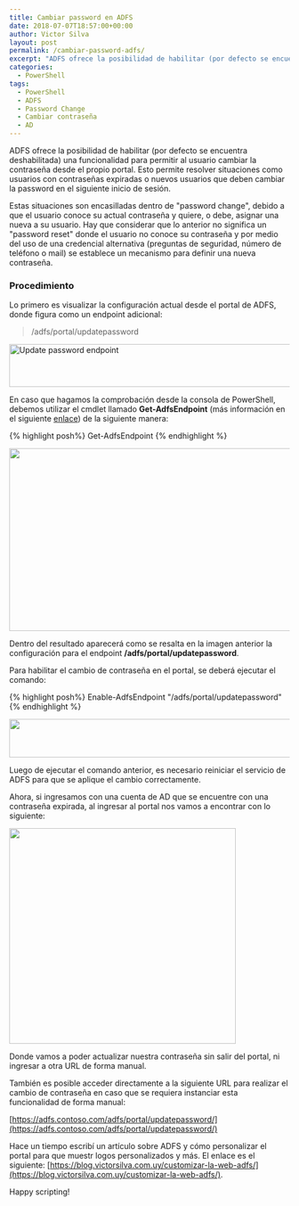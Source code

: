 ```yaml
---
title: Cambiar password en ADFS
date: 2018-07-07T18:57:00+00:00
author: Victor Silva
layout: post
permalink: /cambiar-password-adfs/
excerpt: "ADFS ofrece la posibilidad de habilitar (por defecto se encuentra deshabilitada) una funcionalidad para permitir al usuario cambiar la contraseña desde el propio portal. Esto permite resolver situaciones como usuarios con contraseñas expiradas o nuevos usuarios que deben cambiar la password en el siguiente inicio de sesión."
categories:
  - PowerShell
tags:
  - PowerShell
  - ADFS
  - Password Change
  - Cambiar contraseña
  - AD
---
```


ADFS ofrece la posibilidad de habilitar (por defecto se encuentra deshabilitada) una funcionalidad para permitir al usuario cambiar la contraseña desde el propio portal. Esto permite resolver situaciones como usuarios con contraseñas expiradas o nuevos usuarios que deben cambiar la password en el siguiente inicio de sesión.

Estas situaciones son encasilladas dentro de "password change", debido a que el usuario conoce su actual contraseña y quiere, o debe, asignar una nueva a su usuario. Hay que considerar que lo anterior no significa un "password reset" donde el usuario no conoce su contraseña y por medio del uso de una credencial alternativa (preguntas de seguridad, número de teléfono o mail) se establece un mecanismo para definir una nueva contraseña.

### Procedimiento

Lo primero es visualizar la configuración actual desde el portal de ADFS, donde figura como un endpoint adicional:

> /adfs/portal/updatepassword

<img src="https://ttgqsa.ch.files.1drv.com/y4miPwvoRtgAqy73PXw6u6Anzk4y9e6m1fEnDgGZOiYCkkKaMKgDRJBNjSBJvE-hCaUzQcqTgncXoSR7v56n4fJ2ZyG305AvJBOxQfCTe0SAv394_Pgzv6splTPzo8PqrHMwj90kRgwJSQIrvI8KzCyP3tRnKgUA8ngsVm-oM31nR0jer4R_JUDN0uowevnEAhqdke9-LbdutGzEs2ll4PWgg?width=731&height=77&cropmode=none" width="731" height="77" alt="Update password endpoint" class="alignnone" />

En caso que hagamos la comprobación desde la consola de PowerShell, debemos utilizar el cmdlet llamado **Get-AdfsEndpoint** (más información en el siguiente [enlace](https://docs.microsoft.com/en-us/powershell/module/adfs/get-adfsendpoint)) de la siguiente manera:

{% highlight posh%}
	Get-AdfsEndpoint
{% endhighlight %}

<img src="https://gsropq.ch.files.1drv.com/y4moH_gyxmHC_PKGES7Luj5bE0wLV8vIWHycE7GCn50Stqcybt7yEy090-zOiObZ3An5GCAAE-aATKUUh3ML0Nsu_hNT0IvxFMUxVepKiG7Q5uQI8i3jAsdd9IXWqewzByx4VYNgFJQcudR8u6IM3HG1kSwHm-ywr570vDSQ-5yMJ6WInGip6Xd9fx0Iqsm_sQrih4vWi-dFoHntIorWZRctQ?width=528&height=328&cropmode=none" width="528" height="328" alt="" class="alignnone" />

Dentro del resultado aparecerá como se resalta en la imagen anterior la configuración para el endpoint **/adfs/portal/updatepassword**.

Para habilitar el cambio de contraseña en el portal, se deberá ejecutar el comando:

{% highlight posh%}	
	Enable-AdfsEndpoint "/adfs/portal/updatepassword"
{% endhighlight %}

<img src="https://p6qf7q.ch.files.1drv.com/y4maa5h0I7L4XkLe0sDY8RULkXad19VaAw2LHkGCbGDxjRYxdewlMo1LN9eZdEVlSCy0TItWtkV0awptWBK9s7BfJmOB9Phbh547QyELKxZGuBG4iqwR5ZEDflVzQ20RdnYKMGW-J-I-Pa9Lw0-lYSgBUyGVViKrKjlbGjeokKmISMrEf08Qqvi02tUBfhcFO7AXWThlPv8eSkc07gXTu9BmA?width=839&height=69&cropmode=none" width="839" height="69" alt="" class="alignnone" />

Luego de ejecutar el comando anterior, es necesario reiniciar el servicio de ADFS para que se aplique el cambio correctamente.

Ahora, si ingresamos con una cuenta de AD que se encuentre con una contraseña expirada, al ingresar al portal nos vamos a encontrar con lo siguiente:

<img src="https://ddbesg.ch.files.1drv.com/y4mrrHb4DvxvidKTCCYfo6qqfkZKJLPk63o4gmUGw3QC7OoS1nYwz92sPu8GkEWJygZl5Z0a1qQSQp2MiAMhayb4bJI7FNcCM54H5g8Erwkn_26EenPs2x3mdytgfxvCwy2TZZeu0gld-V6tz2nMyFkvwBXD4WorIQKeQXnwLoH_2mFiBKsxithiEnSuNcpARE6YGzpcLP7l6JDvcyynAdO4Q?width=407&height=387&cropmode=none" width="407" height="387" alt="" class="alignnone" />

Donde vamos a poder actualizar nuestra contraseña sin salir del portal, ni ingresar a otra URL de forma manual.

También es posible acceder directamente a la siguiente URL para realizar el cambio de contraseña en caso que se requiera instanciar esta funcionalidad de forma manual:

[https://adfs.contoso.com/adfs/portal/updatepassword/](https://adfs.contoso.com/adfs/portal/updatepassword/)

Hace un tiempo escribí un artículo sobre ADFS y cómo personalizar el portal para que muestr logos personalizados y más. El enlace es el siguiente: [https://blog.victorsilva.com.uy/customizar-la-web-adfs/](https://blog.victorsilva.com.uy/customizar-la-web-adfs/).

Happy scripting!
